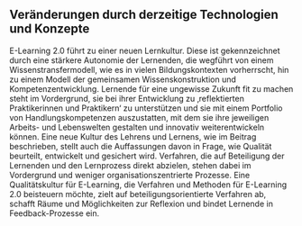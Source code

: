 <!-- filename: 00_Qualitaetssicherung_im_E-Learning.md -->
<!-- title: Qualitätssicherung im E-Learning -->

<!-- tags: #qualitaet,#vertiefung,#werkzeugmethode -->
<!-- authors: Ulf-Daniel Ehlers -->

## Veränderungen durch derzeitige Technologien und Konzepte

E-Learning 2.0 führt zu einer neuen Lernkultur. Diese ist gekennzeichnet durch eine stärkere Autonomie der Lernenden, die wegführt von einem Wissenstransfermodell, wie es in vielen Bildungskontexten vorherrscht, hin zu einem Modell der gemeinsamen Wissenskonstruktion und Kompetenzentwicklung. Lernende für eine ungewisse Zukunft fit zu machen steht im Vordergrund, sie bei ihrer Entwicklung zu ‚reflektierten Praktikerinnen und Praktikern‘ zu unterstützen und sie mit einem Portfolio von Handlungskompetenzen auszustatten, mit dem sie ihre jeweiligen Arbeits- und Lebenswelten gestalten und innovativ weiterentwickeln können. Eine neue Kultur des Lehrens und Lernens, wie im Beitrag beschrieben, stellt auch die Auffassungen davon in Frage, wie Qualität beurteilt, entwickelt und gesichert wird. Verfahren, die auf Beteiligung der Lernenden und den Lernprozess direkt abzielen, stehen dabei im Vordergrund und weniger organisationszentrierte Prozesse. Eine Qualitätskultur für E-Learning, die Verfahren und Methoden für E-Learning 2.0 beisteuern möchte, zielt auf beteiligungsorientierte Verfahren ab, schafft Räume und Möglichkeiten zur Reflexion und bindet Lernende in Feedback-Prozesse ein.  

